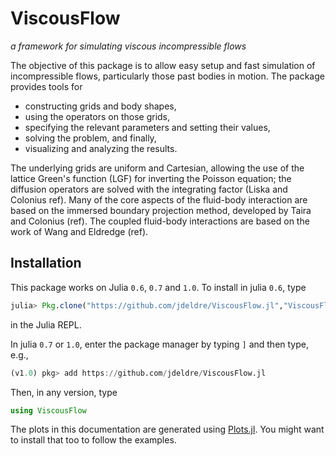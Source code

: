 # ViscousFlow

*a framework for simulating viscous incompressible flows*

The objective of this package is to allow easy setup and fast simulation of incompressible
flows, particularly those past bodies in motion. The package provides
tools for
- constructing grids and body shapes,
- using the operators on those grids,
- specifying the relevant parameters and setting their values,
- solving the problem, and finally,
- visualizing and analyzing the results.

The underlying grids are uniform and Cartesian, allowing the use of the lattice
Green's function (LGF) for inverting the Poisson equation; the diffusion operators are
solved with the integrating factor (Liska and Colonius ref). Many of the core aspects
of the fluid-body interaction are based on the immersed boundary projection method,
developed by Taira and Colonius (ref). The coupled fluid-body interactions are based
on the work of Wang and Eldredge (ref).


## Installation

This package works on Julia `0.6`, `0.7` and `1.0`.
To install in julia `0.6`, type
```julia
julia> Pkg.clone("https://github.com/jdeldre/ViscousFlow.jl","ViscousFlow")
```
in the Julia REPL.

In julia `0.7` or `1.0`, enter the package manager by typing `]` and then type,
e.g.,
```julia
(v1.0) pkg> add https://github.com/jdeldre/ViscousFlow.jl
```

Then, in any version, type
```julia
using ViscousFlow
```

The plots in this documentation are generated using [Plots.jl](http://docs.juliaplots.org/latest/).
You might want to install that too to follow the examples.
